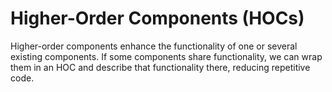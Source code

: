 # Higher-Order Components (HOCs)

Higher-order components enhance the functionality of one or several existing components. If some components share functionality, we can wrap them in an HOC and describe that functionality there, reducing repetitive code.

